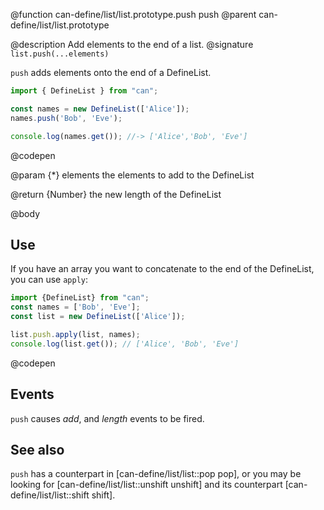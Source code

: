 @function can-define/list/list.prototype.push push
@parent can-define/list/list.prototype

@description Add elements to the end of a list.
@signature `list.push(...elements)`

  `push` adds elements onto the end of a DefineList.

  ```js
  import { DefineList } from "can";

  const names = new DefineList(['Alice']);
  names.push('Bob', 'Eve');

  console.log(names.get()); //-> ['Alice','Bob', 'Eve']
  ```
  @codepen

  @param {*} elements the elements to add to the DefineList

  @return {Number} the new length of the DefineList

@body

## Use

If you have an array you want to concatenate to the end
of the DefineList, you can use `apply`:

```js
import {DefineList} from "can";
const names = ['Bob', 'Eve'];
const list = new DefineList(['Alice']);

list.push.apply(list, names);
console.log(list.get()); // ['Alice', 'Bob', 'Eve']
```
@codepen

## Events

`push` causes _add_, and _length_ events to be fired.

## See also

`push` has a counterpart in [can-define/list/list::pop pop], or you may be
looking for [can-define/list/list::unshift unshift] and its counterpart [can-define/list/list::shift shift].
